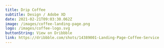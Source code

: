 ```yaml
---
title: Drip Coffee
subtitle: Design / Adobe XD
date: 2021-02-21T09:03:30.062Z
image: /images/coffee-landing-page.png
logo: /images/coffee-logo.svg
buttonString: View on Dribbble
link: https://dribbble.com/shots/14389001-Landing-Page-Coffee-Service
---
```

